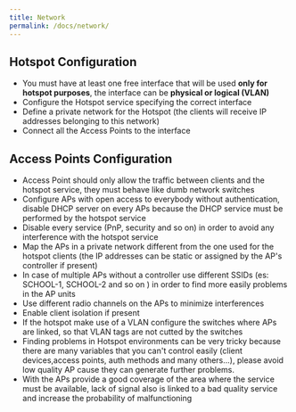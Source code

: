 ```yaml
---
title: Network
permalink: /docs/network/
---
```


## Hotspot Configuration 

* You must have at least one free interface that will be used **only for hotspot purposes**, the interface can be **physical or logical (VLAN)**
* Configure the Hotspot service specifying the correct interface
* Define a private network for the Hotspot (the clients will receive IP addresses belonging to this network)
* Connect all the Access Points to the interface 


## Access Points Configuration

* Access Point should only allow the traffic between clients and the hotspot service, they must behave like dumb network switches
* Configure APs with open access to everybody without authentication, disable DHCP server on every APs because the DHCP service must be performed by the hotspot service
* Disable every service (PnP, security and so on) in order to avoid any interference with the hotspot service
* Map the APs in a private network different from the one used for the hotspot clients (the IP addresses can be static or assigned by the AP's controller if present)
* In case of multiple APs without a controller use different SSIDs (es: SCHOOL-1, SCHOOL-2 and so on ) in order to find more easily problems in the AP units
* Use different radio channels on the APs to minimize interferences 
* Enable client isolation if present
* If the hotspot make use of a VLAN configure the switches where APs are linked, so that VLAN tags are not cutted by the switches
* Finding problems in Hotspot environments can be very tricky because there are many variables that you can't control easily (client devices,access points, auth methods and many others...), please avoid low quality AP cause they can generate further problems.
* With the APs provide a good  coverage of the area where the service must be available, lack of signal also is linked to a bad quality service and increase the probability of malfunctioning
